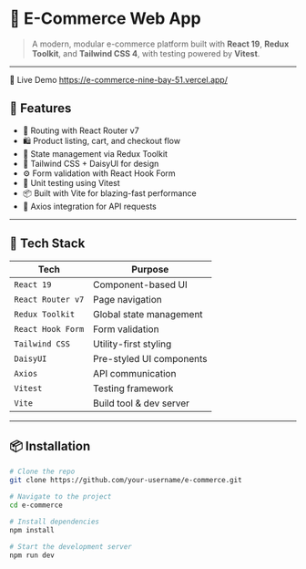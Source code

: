 # 🛒 E-Commerce Web App

> A modern, modular e-commerce platform built with **React 19**, **Redux Toolkit**, and **Tailwind CSS 4**, with testing powered by **Vitest**.

---

🔗 Live Demo
https://e-commerce-nine-bay-51.vercel.app/

## 🚀 Features

- 🧭 Routing with React Router v7
- 🛍️ Product listing, cart, and checkout flow
- 💾 State management via Redux Toolkit
- 🎨 Tailwind CSS + DaisyUI for design
- ⚙️ Form validation with React Hook Form
- 🧪 Unit testing using Vitest
- 📦 Built with Vite for blazing-fast performance
- 🔗 Axios integration for API requests

---

## 🧠 Tech Stack

| Tech | Purpose |
|------|---------|
| `React 19` | Component-based UI |
| `React Router v7` | Page navigation |
| `Redux Toolkit` | Global state management |
| `React Hook Form` | Form validation |
| `Tailwind CSS` | Utility-first styling |
| `DaisyUI` | Pre-styled UI components |
| `Axios` | API communication |
| `Vitest` | Testing framework |
| `Vite` | Build tool & dev server |

---

## 📦 Installation

```bash
# Clone the repo
git clone https://github.com/your-username/e-commerce.git

# Navigate to the project
cd e-commerce

# Install dependencies
npm install

# Start the development server
npm run dev
